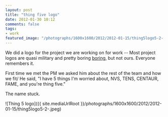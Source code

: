 ```yaml
---
layout: post
title: "thing five logo"
date: 2012-01-30 10:12
comments: false
tags:
- work
featured_image: "/photographs/1600x1600/2012/2012-01-15/thing5logo5-2-.jpeg"
---
```

We did a logo for the project we are working on for work -- Most project logos are quasi military and pretty boring [boring](http://culturalknowledge.org/Data/Sites/1/site_graphics/dcgs-a_logo.png), but not ours.  Everyone remembers it.

First time we met the PM we asked him about the rest of the team and how we fit/  He said, "I have 5 things I'm worried about, NVS, TENS, CENTAUR, FAME, and you're thing five."

The name stuck.

![Thing 5 logo]({{ site.mediaUrlRoot }}/photographs/1600x1600/2012/2012-01-15/thing5logo5-2-.jpeg)

